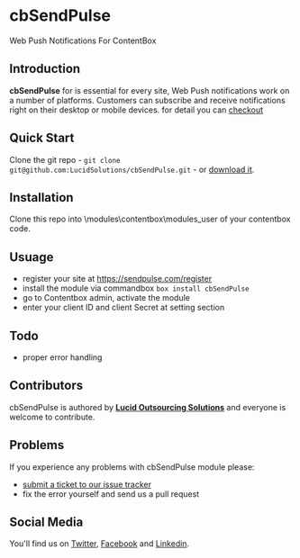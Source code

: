 # **cbSendPulse**
Web Push Notifications For ContentBox

## **Introduction**

**cbSendPulse** for is essential for every site, Web Push notifications work on a number of platforms. Customers can subscribe and receive notifications right on their desktop or mobile devices. for detail you can [checkout](https://sendpulse.com)

## **Quick Start**

Clone the git repo - `git clone git@github.com:LucidSolutions/cbSendPulse.git` - or [download it](https://github.com/LucidSolutions/cbSendPulse/archive/master.zip).

## **Installation**

Clone this repo into \modules\contentbox\modules_user of your contentbox code.

## **Usuage**

- register your site at https://sendpulse.com/register
- install the module via commandbox `box install cbSendPulse`
- go to Contentbox admin, activate the module
- enter your client ID and client Secret at setting section


## Todo
- proper error handling


## **Contributors**

cbSendPulse is authored by **[Lucid Outsourcing Solutions](https://lucidsolutions.in/)** and everyone is welcome to contribute. 

## **Problems**

If you experience any problems with cbSendPulse module please:

* [submit a ticket to our issue tracker](https://github.com/LucidSolutions/cbSendPulse/issues)
* fix the error yourself and send us a pull request

## **Social Media**

You'll find us on [Twitter](https://twitter.com/Lucidsolutions_), [Facebook](https://www.facebook.com/Lucid-Outsourcing-Solutions-Pvt-Ltd-1505329613073685/) and [Linkedin](https://www.linkedin.com/company/lucidsolutions-pvt-ltd).